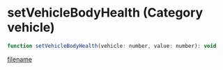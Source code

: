 # setVehicleBodyHealth (Category vehicle)

```js
function setVehicleBodyHealth(vehicle: number, value: number): void
```

[filename](setVehicleBodyHealth_m.md ':include')